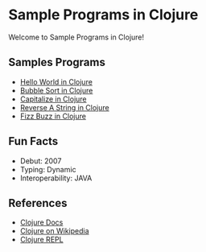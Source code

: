 # Sample Programs in Clojure

Welcome to Sample Programs in Clojure!

## Samples Programs

- [Hello World in Clojure](https://github.com/TheRenegadeCoder/sample-programs/issues/844)
- [Bubble Sort in Clojure](https://github.com/TheRenegadeCoder/sample-programs/issues/1151)
- [Capitalize in Clojure](https://github.com/TheRenegadeCoder/sample-programs/issues/1295)
- [Reverse A String in Clojure](https://github.com/TheRenegadeCoder/sample-programs/issues/1288)
- [Fizz Buzz in Clojure](https://github.com/TheRenegadeCoder/sample-programs/issues/1297)

## Fun Facts

- Debut: 2007
- Typing: Dynamic
- Interoperability: JAVA

## References

- [Clojure Docs](https://clojure.org/)
- [Clojure on Wikipedia](https://en.wikipedia.org/wiki/Clojure_(programming_language))
- [Clojure REPL](https://repl.it/repls/NaiveCloudyWebpage)
